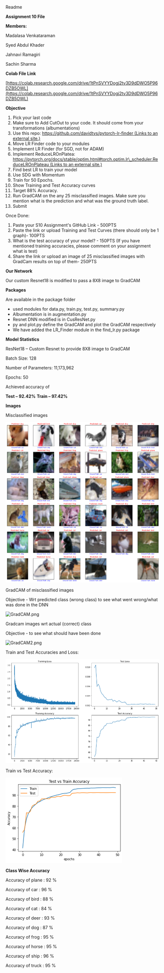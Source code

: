 Readme

**Assignment 10 File**

**Members:**

Madalasa Venkataraman

Syed Abdul Khader

Jahnavi Ramagiri

Sachin Sharma

**Colab File Link**

[https://colab.research.google.com/drive/1tPnSVYYDogj2tv3D9dDWO5P96DZB5OWL](https://colab.research.google.com/drive/1tPnSVYYDogj2tv3D9dDWO5P96DZB5OWL)

**Objective**

1. Pick your last code
2. Make sure  to Add CutOut to your code. It should come from your transformations (albumentations)
3. Use this repo: [https://github.com/davidtvs/pytorch-lr-finder (Links to an external site.)](https://github.com/davidtvs/pytorch-lr-finder)
  1. Move LR Finder code to your modules
  2. Implement LR Finder (for SGD, not for ADAM)
  3. Implement ReduceLROnPlatea: [https://pytorch.org/docs/stable/optim.html#torch.optim.lr\_scheduler.ReduceLROnPlateau (Links to an external site.)](https://pytorch.org/docs/stable/optim.html#torch.optim.lr_scheduler.ReduceLROnPlateau)
4. Find best LR to train your model
5. Use SDG with Momentum
6. Train for 50 Epochs.
7. Show Training and Test Accuracy curves
8. Target 88% Accuracy.
9. Run GradCAM on the any 25 misclassified images. Make sure you mention what is the prediction and what was the ground truth label.
10. Submit

Once Done:

1. Paste your S10 Assignment&#39;s GitHub Link - 500PTS
2. Paste the link or upload Training and Test Curves (there should only be 1 graph)- 100PTS
3. What is the test accuracy of your model? - 150PTS (If you have mentioned training accuracies, please comment on your assignment what is test)
4. Share the link or upload an image of 25 misclassified images with GradCam results on top of them- 250PTS

**Our Network**

Our custom Resnet18 is modified to pass a 8X8 image to GradCAM

**Packages**

Are available in the package folder

- used modules for data.py, train.py, test.py, summary.py
- Albumentation is in augmentation.py
- Resnet DNN modified is in CusResNet.py
- py and plot.py define the GradCAM and plot the GradCAM respectively
- We have added the LR\_Finder module in the find\_lr.py package

**Model Statistics**

ResNet18 – Custom Resnet to provide 8X8 image to GradCAM

Batch Size: 128

Number of Parameters: 11,173,962

Epochs: 50

Achieved accuracy of

**Test – 92.42%**   **Train – 97.42%**

**Images**

Misclassified images

![Misclass.png](https://github.com/vmadalasa/EVAConsolidated/blob/master/EVAS10/Images/Misclass.png)

GradCAM of misclassified images

Objective - Wrt predicted class (wrong class) to see what went wrong/what was done in the DNN

![GradCAM.png](https://github.com/vmadalasa/EVAConsolidated/blob/master/EVAS10/Images/GradCAM.png)

Gradcam images wrt actual (correct) class

Objective - to see what should have been done

![GradCAM2.png](https://github.com/vmadalasa/EVAConsolidated/blob/master/EVAS10/Images/GradCAM2.png)

Train and Test Accuracies and Loss:

![Loss.png](https://github.com/vmadalasa/EVAConsolidated/blob/master/EVAS10/Images/Loss.png)

Train vs Test Accuracy:

![Accuracy.png](https://github.com/vmadalasa/EVAConsolidated/blob/master/EVAS10/Images/Accuracy.png)

**Class Wise Accuracy**

Accuracy of plane : 92 %

Accuracy of car : 96 %

Accuracy of bird : 88 %

Accuracy of cat : 84 %

Accuracy of deer : 93 %

Accuracy of dog : 87 %

Accuracy of frog : 95 %

Accuracy of horse : 95 %

Accuracy of ship : 96 %

Accuracy of truck : 95 %
